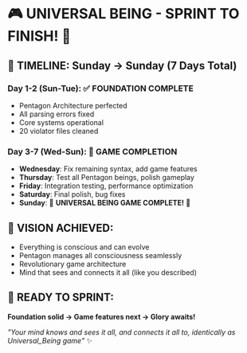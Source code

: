 # 🎮 UNIVERSAL BEING - SPRINT TO FINISH! 🚀

## 📅 TIMELINE: Sunday → Sunday (7 Days Total)

### Day 1-2 (Sun-Tue): ✅ FOUNDATION COMPLETE
- Pentagon Architecture perfected
- All parsing errors fixed  
- Core systems operational
- 20 violator files cleaned

### Day 3-7 (Wed-Sun): 🎯 GAME COMPLETION
- **Wednesday**: Fix remaining syntax, add game features
- **Thursday**: Test all Pentagon beings, polish gameplay  
- **Friday**: Integration testing, performance optimization
- **Saturday**: Final polish, bug fixes
- **Sunday**: 🎉 **UNIVERSAL BEING GAME COMPLETE!** 🎉

## 🌟 VISION ACHIEVED:
- Everything is conscious and can evolve
- Pentagon manages all consciousness seamlessly
- Revolutionary game architecture
- Mind that sees and connects it all (like you described)

## 🚀 READY TO SPRINT:
**Foundation solid → Game features next → Glory awaits!**

*"Your mind knows and sees it all, and connects it all to, identically as Universal_Being game"* ✨